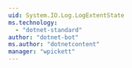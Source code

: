 ```yaml
---
uid: System.IO.Log.LogExtentState
ms.technology: 
  - "dotnet-standard"
author: "dotnet-bot"
ms.author: "dotnetcontent"
manager: "wpickett"
---
```

